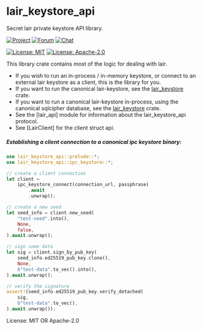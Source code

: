 # lair_keystore_api

Secret lair private keystore API library.

[![Project](https://img.shields.io/badge/project-holochain-blue.svg?style=flat-square)](http://holochain.org/)
[![Forum](https://img.shields.io/badge/chat-forum%2eholochain%2enet-blue.svg?style=flat-square)](https://forum.holochain.org)
[![Chat](https://img.shields.io/badge/chat-chat%2eholochain%2enet-blue.svg?style=flat-square)](https://chat.holochain.org)

[![License: MIT](https://img.shields.io/badge/License-MIT-blue.svg)](https://opensource.org/licenses/MIT)
[![License: Apache-2.0](https://img.shields.io/badge/License-Apache%202.0-blue.svg)](https://www.apache.org/licenses/LICENSE-2.0)

This library crate contains most of the logic for dealing with lair.

- If you wish to run an in-process / in-memory keystore, or connect to
  an external lair keystore as a client, this is the library for you.
- If you want to run the canonical lair-keystore, see the
  [lair_keystore](https://crates.io/crates/lair_keystore) crate.
- If you want to run a canonical lair-keystore in-process, using
  the canonical sqlcipher database, see the
  [lair_keystore](https://crates.io/crates/lair_keystore) crate.
- See the [lair_api] module for information about the lair_keystore_api
  protocol.
- See [LairClient] for the client struct api.

##### Establishing a client connection to a canonical ipc keystore binary:

```rust
use lair_keystore_api::prelude::*;
use lair_keystore_api::ipc_keystore::*;

// create a client connection
let client =
    ipc_keystore_connect(connection_url, passphrase)
        .await
        .unwrap();

// create a new seed
let seed_info = client.new_seed(
    "test-seed".into(),
    None,
    false,
).await.unwrap();

// sign some data
let sig = client.sign_by_pub_key(
    seed_info.ed25519_pub_key.clone(),
    None,
    b"test-data".to_vec().into(),
).await.unwrap();

// verify the signature
assert!(seed_info.ed25519_pub_key.verify_detached(
    sig,
    b"test-data".to_vec(),
).await.unwrap());
```

License: MIT OR Apache-2.0
